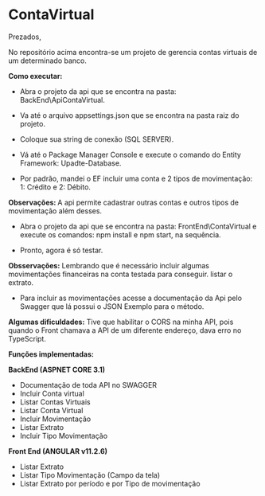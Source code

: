 # ContaVirtual

Prezados,

No repositório acima encontra-se um projeto de gerencia contas virtuais de um determinado banco.

<b>Como executar:</b>

- Abra o projeto da api que se encontra na pasta: BackEnd\ApiContaVirtual.

- Va até o arquivo appsettings.json que se encontra na pasta raiz do projeto.

- Coloque sua string de conexão (SQL SERVER).

- Vá até o Package Manager Console e execute o comando do Entity Framework: Upadte-Database.

- Por padrão, mandei o EF incluir uma conta e 2 tipos de movimentação: 1: Crédito e 2: Débito.

<b>Observações: </b> A api permite cadastrar outras contas e outros tipos de movimentação além desses.

- Abra o projeto da api que se encontra na pasta: FrontEnd\ContaVirtual e execute os comandos: npm install e npm start, na sequência.

- Pronto, agora é só testar.

<b>Obsservações:</b> Lembrando que é necessário incluir algumas movimentações financeiras na conta testada para conseguir.
listar o extrato.

- Para incluir as movimentações acesse a documentação da Api pelo Swagger que lá possui o JSON Exemplo para o método.

<b>Algumas dificuldades:</b> Tive que habilitar o CORS na minha API, pois quando o Front chamava a API de um diferente endereço, dava erro no TypeScript.

<b>Funções implementadas:</b>

<b>BackEnd (ASPNET CORE 3.1)</b>

- Documentação de toda API no SWAGGER
- Incluir Conta virtual
- Listar Contas Virtuais
- Listar Conta Virtual
- Incluir Movimentação
- Listar Extrato
- Incluir Tipo Movimentação


<b>Front End (ANGULAR v11.2.6)</b>

- Listar Extrato
- Listar Tipo Movimentação (Campo da tela)
- Listar Extrato por período e por Tipo de movimentação
